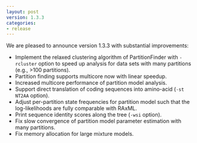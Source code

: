 ```yaml
---
layout: post
version: 1.3.3
categories: 
- release
---
```


We are pleased to announce version 1.3.3 with substantial improvements:

* Implement the relaxed clustering algorithm of PartitionFinder with `-rcluster` option to speed up analysis for data sets with many partitions (e.g., >100 partitions).
* Partition finding supports multicore now with linear speedup.
* Increased multicore performance of partition model analysis.
* Support direct translation of coding sequences into amino-acid (`-st NT2AA` option).
* Adjust per-partition state frequencies for partition model such that the log-likelihoods are fully comparable with RAxML.
* Print sequence identity scores along the tree (`-wsi` option).
* Fix slow convergence of partition model parameter estimation with many partitions.
* Fix memory allocation for large mixture models.
